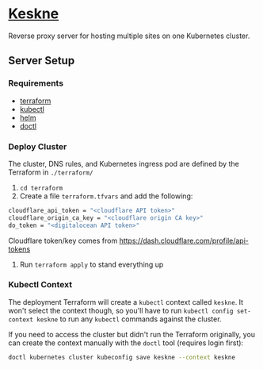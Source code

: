 # [Keskne](https://translate.google.com/#view=home&op=translate&sl=et&tl=en&text=keskne)

Reverse proxy server for hosting multiple sites on one Kubernetes cluster.

## Server Setup

### Requirements

- [terraform](https://learn.hashicorp.com/tutorials/terraform/install-cli)
- [kubectl](https://kubernetes.io/docs/tasks/tools/)
- [helm](https://helm.sh/)
- [doctl](https://github.com/digitalocean/doctl)

### Deploy Cluster

The cluster, DNS rules, and Kubernetes ingress pod are defined by the Terraform in `./terraform/`

1. `cd terraform`
1. Create a file `terraform.tfvars` and add the following:

```sh
cloudflare_api_token = "<cloudflare API token>"
cloudflare_origin_ca_key = "<cloudflare origin CA key>"
do_token = "<digitalocean API token>"
```

Cloudflare token/key comes from https://dash.cloudflare.com/profile/api-tokens

1. Run `terraform apply` to stand everything up

### Kubectl Context

The deployment Terraform will create a `kubectl` context called `keskne`. It won't select the context though, so you'll have to run `kubectl config set-context keskne` to run any `kubectl` commands against the cluster.

If you need to access the cluster but didn't run the Terraform originally, you can create the context manually with the `doctl` tool (requires login first):

```sh
doctl kubernetes cluster kubeconfig save keskne --context keskne
```
